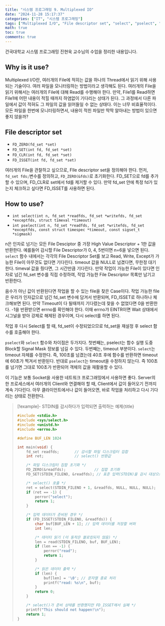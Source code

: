 ```yaml
---
title: "시스템 프로그래밍 9. Multiplexed IO"
date: "2024-11-28 15:17:37"
categories: ["IT", "시스템 프로그래밍"]
tags: ["Multiplexed I/O", "File descriptor set", "select", "pselect", "네트워크 프로그래밍", "시스템 프로그래밍", "감시", "비효율성"]
math: true
toc: true
comments: true
---
```


건국대학교 시스템 프로그래밍 진현욱 교수님의 수업을 정리한 내용입니다.

## Why is it use?

Multiplexed I/O란, 여러개의 File에 적히는 값을 하나의 Thread에서 읽기 위해 사용되는 기술이다. 여러 파일을 모니터링하는 방법이라고 생각해도 된다. 여러개의 File을 읽기 위해서는 여러개의 File에 대해 Read를 수행해야 한다. 만약, File1를 Read하면 File1에 어떤 내용이 적힐 때까지 하염없이 기다리는 상태가 된다. 그 과정에서 다른 파일에서 값이 적혀도 그 파일의 값을 읽어들일 수 없는 상태다. 이는 너무 비효율적이다. 모든 파일을 한번에 모니터링하면서, 내용이 적힌 파일만 딱딱 알아내는 방법이 있으면 좋지 않을까?

## File descriptor set

- `FD_ZERO(fd_set *set)`
- `FD_SET(int fd, fd_set *set)`
- `FD_CLR(int fd, fd_set *set)`
- `FD_ISSET(int fd, fd_set *set)`

여러개의 File을 관찰하고 싶으므로, FIle descriptor set을 정의해야 한다. 먼저, `fd_set fds;`변수를 정의하고, `FD_ZERO(&fds)`로 초기화한다. FD_SET으로 fd를 추가할 수 있으며, FD_CLR로 set에서 fd를 제거할 수 있다. 만약 fd_set 안에 특정 fd가 있는지 체크하고 싶다면 FD_ISSET를 사용하면 된다.

## How to use?

- `int select(int n, fd_set *readfds, fd_set *writefds, fd_set *exceptfds, struct timeval *timeout)`
- `int pselect(int n, fd_set *readfds, fd_set *writefds, fd_set *exceptfds, const struct timespec *timeout, const sigset_t *sigmask)`

n은 인자로 넘기는 모든 File Desciptor 중 가장 High Value Descriptor + 1한 값을 반환한다. 예를들어 감시할 File Descriptor가 0, 4, 5번이면 n=6을 넣으면 된다. `select` 함수 내에서는 각각의 File Descriptor Set를 보고 Read, Write, Except가 가능한 File이 아무것도 없다면 기다린다. timeout 값을 NULL로 넘겼다면, 무한정 대기한다. timeval 값을 줬다면, 그 시간만큼 기다린다. 만약 작업이 가능한 File이 있다면 인자로 넘긴 fd_set 변수를 직접 수정하여, 작업 가능한 File Descriptor 목록만 남기고 반환한다. 

음수가 아닌 값이 반환된다면 작업을 할 수 있는 file을 찾은 Case이다. 작업 가능한 file은 우리가 인자값으로 넘긴 fd_set 변수에 담겨서 반환되며, FD_ISSET로 하나하나 체크해보면 된다. 만약 Timeout이 다 될때까지 기다렸는데 찾을 수 없었다면 0을 반환한다. -1을 반환받으면 errno를 확인해야 한다. 이때 errno갸 EINTR이면 Wait 상태에서 시그널을 받아 강제로 해제된 경우이며, 다시 select를 하면 된다.

작업 후 다시 Select를 할 때, fd_set이 수정되었으므로 fd_set을 재설정 후 select 함수를 호출해야 한다.

`pselect`와 `select` 함수와 차이점은 두가지다. 첫번째는, pselect는 함수 실행 도중 Block할 Signal Mask 정보를 넘길 수 있다. 두번째는, timeout 부분이다. `select`는 timeout 자체를 수정한다. 즉, 100초를 넘겼는데 40초 후에 함수를 반환하면 timeout에 60초가 찍겨서 반환된다. 반대로 `pselect`는 timeout을 수정하지 않는다. 즉 100초를 넘기면 그대로 100초가 반환되어 객체의 값을 재활용할 수 있다.

이 기능은 보통 Socket을 사용한 네트워크 프로그래밍에서 사용하면 좋다. Server의 한 프로세스에서 여러개의 Client와 연결해야 할 때, Client에서 값이 들어오기 전까지 계속 기다린다. 아무 클라이언트에서나 값이 들어오면, 바로 작업을 처리하고 다시 기다리는 상태로 전환한다. 

> [!example]- STDIN를 감시하다가 입력되면 출력하는 예제{title}
> ```c
> #include <stdio.h>
> #include <sys/select.h>
> #include <unistd.h>
> #include <errno.h>
> 
> #define BUF_LEN 1024
> 
> int main(void) {
>     fd_set readfds;       // 감시할 파일 디스크립터 집합
>     int ret;              // select() 반환값
> 
>     /* 파일 디스크립터 집합 초기화 */
>     FD_ZERO(&readfds);             // 집합 초기화
>     FD_SET(STDIN_FILENO, &readfds); // 표준 입력(STDIN)을 감시 대상으로 추가
> 
>     /* select() 호출 */
>     ret = select(STDIN_FILENO + 1, &readfds, NULL, NULL, NULL);
>     if (ret == -1) {
>         perror("select");
>         return 1;
>     }
> 
>     /* 입력 데이터가 준비된 경우 */
>     if (FD_ISSET(STDIN_FILENO, &readfds)) {
>         char buf[BUF_LEN + 1]; // 입력 데이터를 저장할 버퍼
>         int len;
> 
>         /* 데이터 읽기 (이 동작은 블로킹되지 않음) */
>         len = read(STDIN_FILENO, buf, BUF_LEN);
>         if (len == -1) {
>             perror("read");
>             return 1;
>         }
> 
>         /* 읽은 데이터 출력 */
>         if (len) {
>             buf[len] = '\0'; // 문자열 종료 처리
>             printf("read: %s\n", buf);
>         }
>         return 0;
>     }
> 
>     /* select()가 준비 상태를 반환했지만 FD_ISSET에서 실패 */
>     printf("This should not happen!\n");
>     return 1;
> }
> ```